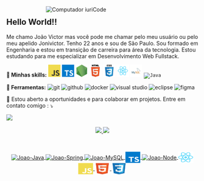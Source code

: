 <img src="https://raw.githubusercontent.com/MicaelliMedeiros/micaellimedeiros/master/image/computer-illustration.png" min-width="400px" max-width="400px" width="400px" align="right" alt="Computador iuriCode">
<h2 align="left"> Hello World!! </h2>
<p align="left"> 
  Me chamo João Victor mas você pode me chamar pelo meu usuário ou pelo meu apelido Jonivictor.
  Tenho 22 anos e sou de São Paulo.
  Sou formado em Engenharia e estou em transição de carreira para área da tecnologia.
  Estou estudando para me especializar em Desenvolvimento Web Fullstack.
</p>

<p align="left">
  <strong> 🦄 Minhas skills:</strong>
  <code><img height="32" src="https://raw.githubusercontent.com/github/explore/80688e429a7d4ef2fca1e82350fe8e3517d3494d/topics/javascript/javascript.png" alt="Javascript"/></code>
  <code><img height="32" src="https://raw.githubusercontent.com/github/explore/80688e429a7d4ef2fca1e82350fe8e3517d3494d/topics/typescript/typescript.png" alt="Typescript"/></code>
  <code><img height="32" src="https://raw.githubusercontent.com/github/explore/80688e429a7d4ef2fca1e82350fe8e3517d3494d/topics/nodejs/nodejs.png" alt="Nodejs"/></code>
  <code><img height="32" src="https://raw.githubusercontent.com/github/explore/80688e429a7d4ef2fca1e82350fe8e3517d3494d/topics/html/html.png" alt="HTML5"/></code>
  <code><img height="32" src="https://raw.githubusercontent.com/github/explore/80688e429a7d4ef2fca1e82350fe8e3517d3494d/topics/css/css.png" alt="CSS"/></code>
  <code><img height="32" src="https://raw.githubusercontent.com/github/explore/80688e429a7d4ef2fca1e82350fe8e3517d3494d/topics/react/react.png" alt="React"/></code>
  <code><img height="32" src="https://raw.githubusercontent.com/github/explore/80688e429a7d4ef2fca1e82350fe8e3517d3494d/topics/mysql/mysql.png" alt="MySQL"/></code>
  <code><img height="32" src="https://encrypted-tbn0.gstatic.com/images?q=tbn:ANd9GcTP1RRF1uGkrpo96unPIdO6xi_oDYDXA-FfRcrjsgYbNuKrGcICLl-rwC-hS9fVMQfPcwc&usqp=CAU" alt="Java"/></code>
  

<p align="left">
 <strong> 💼 Ferramentas:</strong>
  <a><img src="https://img.shields.io/badge/-Git-333333?style=flat&logo=git" alt="git"/></a>
  <a><img src="https://img.shields.io/badge/-GitHub-333333?style=flat&logo=github" alt="github"/></a>
  <a><img src="https://img.shields.io/badge/-Docker-333333?style=flat&logo=docker" alt="docker"/></a>
  <a><img src="https://img.shields.io/badge/-Visual%20Studio%20Code-333333?style=flat&logo=visual-studio-code&logoColor=007ACC" alt="visual studio"/> </a>
  <a><img src="https://img.shields.io/badge/-Eclipse-333333?style=flat&logo=eclipse-ide&logoColor=2C2255" alt="eclipse"/> </a>
  <a><img src="https://img.shields.io/badge/-Figma-333333?style=flat&logo=figma&logoColor=007ACC" alt="figma"/> </a>
  
</p>

<p align="left">
  💌 Estou aberto a oportunidades e para colaborar em projetos. Entre em contato comigo : ⤵️
</p>

<p align="left">

  <a href="https://www.linkedin.com/in/joao-victor-fnascimento/" alt="Linkedin">
  <img src="https://img.shields.io/badge/-Linkedin-0e76a8?style=flat-square&logo=Linkedin&logoColor=white&link=LINK-DO-SEU-LINKEDIN" /></a>
 </p>
 
 <div align="center" display="flex">
  <a href="https://github.com/Exxecutor">
  <img height="160em" src="https://github-readme-stats.vercel.app/api?username=Exxecutor&show_icons=true&theme=dark&include_all_commits=true&count_private=true"/>
  <img height="160em" src="https://github-readme-stats.vercel.app/api/top-langs/?username=Exxecutor&layout=compact&langs_count=7&theme=dark"/>


  ##
  ##
<div style="display: inline_block"><br>
  <img align="center" alt="Joao-Java" height="30" width="40" src="https://raw.githubusercontent.com/jmnote/z-icons/master/svg/java.svg">
  <img align="center" alt="Joao-Spring" height="30" width="40" src="https://cdn.jsdelivr.net/gh/devicons/devicon/icons/spring/spring-original.svg">
  <img align="center" alt="Joao-MySQL" height="30" width="40" src="https://cdn.jsdelivr.net/gh/devicons/devicon/icons/mysql/mysql-original-wordmark.svg">
  <img align="center" alt="Joao-Ts" height="30" width="40" src="https://raw.githubusercontent.com/devicons/devicon/master/icons/typescript/typescript-plain.svg">
  <img align="center" alt="Joao-Node" height="30" width="40" src="https://cdn.jsdelivr.net/gh/devicons/devicon/icons/nodejs/nodejs-original.svg">
  <img align="center" alt="Joao-React" height="30" width="40" src="https://raw.githubusercontent.com/devicons/devicon/master/icons/react/react-original.svg">
  <img align="center" alt="Joao-Js" height="30" width="40" src="https://raw.githubusercontent.com/devicons/devicon/master/icons/javascript/javascript-plain.svg">
  <img align="center" alt="Joao-HTML" height="30" width="40" src="https://raw.githubusercontent.com/devicons/devicon/master/icons/html5/html5-original.svg">
  <img align="center" alt="Joao-CSS" height="30" width="40" src="https://raw.githubusercontent.com/devicons/devicon/master/icons/css3/css3-original.svg">
</div>

